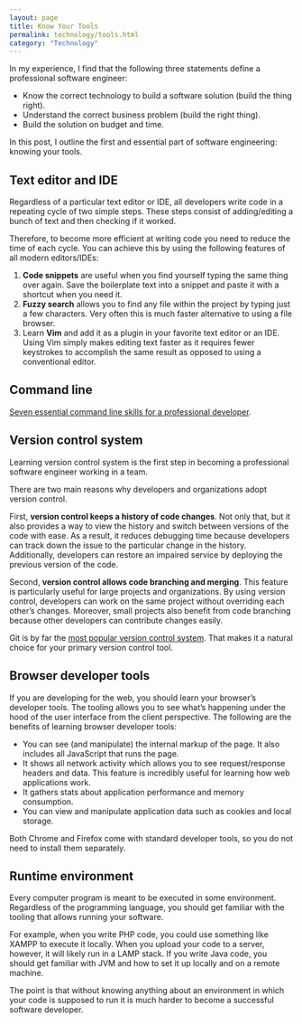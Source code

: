 ```yaml
---
layout: page
title: Know Your Tools
permalink: technology/tools.html
category: "Technology"
---
```


In my experience, I find that the following three statements define a professional software engineer:

* Know the correct technology to build a software solution (build the thing right).
* Understand the correct business problem (build the right thing).
* Build the solution on budget and time.

In this post, I outline the first and essential part of software engineering: knowing your tools.

## Text editor and IDE

Regardless of a particular text editor or IDE, all developers write code in a repeating cycle of two simple steps. These steps consist of adding/editing a bunch of text and then checking if it worked.

Therefore, to become more efficient at writing code you need to reduce the time of each cycle. You can achieve this by using the following features of all modern editors/IDEs:

1. **Code snippets** are useful when you find yourself typing the same thing over again. Save the boilerplate text into a snippet and paste it with a shortcut when you need it.
2. **Fuzzy search** allows you to find any file within the project by typing just a few characters. Very often this is much faster alternative to using a file browser.
3. Learn **Vim** and add it as a plugin in your favorite text editor or an IDE. Using Vim simply makes editing text faster as it requires fewer keystrokes to accomplish the same result as opposed to using a conventional editor.

## Command line

[Seven essential command line skills for a professional developer](http://irekm.com/7-essential-command-line-skills/).

## Version control system

Learning version control system is the first step in becoming a professional software engineer working in a team.

There are two main reasons why developers and organizations adopt version control.

First, **version control keeps a history of code changes**. Not only that, but it also provides a way to view the history and switch between versions of the code with ease. As a result, it reduces debugging time because developers can track down the issue to the particular change in the history. Additionally, developers can restore an impaired service by deploying the previous version of the code.

Second, **version control allows code branching and merging**. This feature is particularly useful for large projects and organizations. By using version control, developers can work on the same project without overriding each other’s changes. Moreover, small projects also benefit from code branching because other developers can contribute changes easily.

Git is by far the [most popular version control system](https://insights.stackoverflow.com/survey/2017#work-version-control). That makes it a natural choice for your primary version control tool.

## Browser developer tools

If you are developing for the web, you should learn your browser’s developer tools. The tooling allows you to see what’s happening under the hood of the user interface from the client perspective. The following are the benefits of learning browser developer tools:

* You can see (and manipulate) the internal markup of the page. It also includes all JavaScript that runs the page.
* It shows all network activity which allows you to see request/response headers and data. This feature is incredibly useful for learning how web applications work.
* It gathers stats about application performance and memory consumption.
* You can view and manipulate application data such as cookies and local storage.

Both Chrome and Firefox come with standard developer tools, so you do not need to install them separately.

## Runtime environment

Every computer program is meant to be executed in some environment. Regardless of the programming language, you should get familiar with the tooling that allows running your software.

For example, when you write PHP code, you could use something like XAMPP to execute it locally. When you upload your code to a server, however, it will likely run in a LAMP stack. If you write Java code, you should get familiar with JVM and how to set it up locally and on a remote machine.

The point is that without knowing anything about an environment in which your code is supposed to run it is much harder to become a successful software developer.
